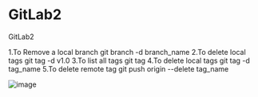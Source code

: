 # GitLab2
GitLab2

1.To Remove a local branch
   git branch -d branch_name
2.To delete local tags
   git tag -d v1.0
3.To list all tags
   git tag 
4.To delete local tags
   git tag -d tag_name
5.To delete remote tag
   git push origin --delete tag_name

![image](https://user-images.githubusercontent.com/78380628/148678058-1edc8e2b-5663-466c-9245-e9b22bb629a8.png)
